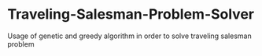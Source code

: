 # Traveling-Salesman-Problem-Solver
Usage of genetic and greedy algorithm in order to solve traveling salesman problem
